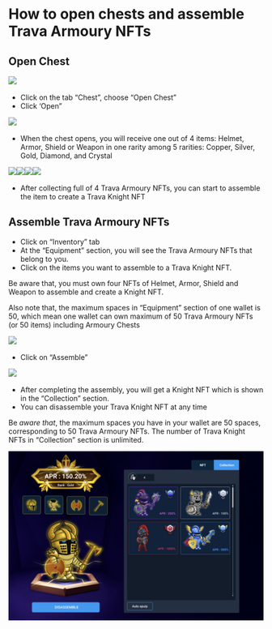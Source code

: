# How to open chests and assemble Trava Armoury NFTs

## **Open Chest**

![](https://lh4.googleusercontent.com/r3BbWWDjimtE9iRA4BRkQFLv3JPej6U5sp2Lu5gftNSFOlk\_VXhdHlx\_hPb4mHHNE4dzPV6102lC8o8vN\_6v7RITwLpcXvxmQjo1zvOVYuhQMqjGuOwY5nNtm-IJ7JcH0kDMSyZZ)

* Click on the tab “Chest”, choose “Open Chest”
* Click ‘Open”

![](https://lh6.googleusercontent.com/ez3kuWAmH2T1Tk--K0OsZAlEy4OxS0qUj5-im-\_o53rMD92oFnnIO6dyKVv-zcWGOaMxMJSqNeXD\_b99UAwxuV-rX\_POZmLRZ3-SQU2u\_kQC-wL1\_WzHVBmFKYSKyyFRT3m4jo\_n)

* When the chest opens, you will receive one out of 4 items: Helmet, Armor, Shield or Weapon in one rarity among 5 rarities: Copper, Silver, Gold, Diamond, and Crystal

![](https://lh6.googleusercontent.com/v4fYrvw2\_qs8EOirE0G41FQW29rpMA1t2RIFUUQ-KJhxkQWjk-p0e-3DoAC6cukGDUrWzLV7KjJOzZvgINwYqWpjiHuZPtRLX\_QiQp6wYx5XAh6gndQJyI6rVcBJIFcmtTmMXa3x)![](https://lh4.googleusercontent.com/Ddl7HDVXTGLYVzkjG\_S26pQJdcwBatu-VGfuteU5\_SqIrahuX9x4OOMtKhC0h7lAfxHCvij7CzwiGxzdlUMYmnNjdWM-ucC-FyOwSFZE-OeY7K\_eh9fiRNnEfvvcD14dsigvDXIb)![](broken-reference)![](https://lh3.googleusercontent.com/pSLai9xSCrIiEuN-gGSIptDELIU-j8ipGeQcZpRo4\_L5csWPGKoxAYjh5d\_\_tcvjODGANcDFTPP-291WKXWc8DDUBp0MXWndnvCoVcsYSIWbpvhuYdN1x9Xhxo7-EzT414iT\_JHD)

* After collecting full of 4 Trava Armoury NFTs, you can start to assemble the item to create a Trava Knight NFT

## **Assemble Trava Armoury NFTs**

* Click on “Inventory” tab
* At the “Equipment” section, you will see the Trava Armoury NFTs that belong to you.
* Click on the items you want to assemble to a Trava Knight NFT.

Be aware that, you must own four NFTs of Helmet, Armor, Shield and Weapon to assemble and create a Knight NFT.

Also note that, the maximum spaces in “Equipment” section of one wallet is 50, which mean one wallet can own  maximum of 50 Trava Armoury NFTs (or 50 items) including Armoury Chests

![](https://lh5.googleusercontent.com/zX-xzTFZGfqiSI3YP30pfd7VhowaBw4D2f3Ht6dNfD2CdW25AERnhg21jy4AvDSONof-I\_tckIT7sJ32H5Wtr65qUxwS1cmEqJAiN3F-k6O4fW2XECAboBwenTsyNbAjcWNGqWW\_)

* Click on “Assemble”

![](https://lh4.googleusercontent.com/BaChgLwfxJcG6hNkUJ4ZfwjNvUK2hRjAs\_ShC-Ke5klOnVeBWSWSJmnwtWSZY6jNf0iscdX9Mkle9HC2KCB5mFOiA3Ds4bEt6myv\_SfP3O4mcAIBwJVb5O3lsSQNSGQ0EP\_eZQ5K)

* After completing the assembly, you will get a Knight NFT which is shown in the “Collection” section.
* You can disassemble your Trava Knight NFT at any time

Be _aware that_, the maximum spaces you have in your wallet are 50 spaces, corresponding to 50 Trava Armoury NFTs. The number of Trava Knight NFTs in “Collection” section is unlimited.

![](<../.gitbook/assets/image (11).png>)

